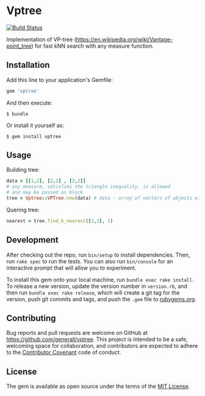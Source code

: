 # Vptree

[![Build Status](https://travis-ci.org/generall/vptree.svg)](https://travis-ci.org/generall/vptree)

Implementation of VP-tree (https://en.wikipedia.org/wiki/Vantage-point_tree) for fast kNN search with any measure function.

## Installation

Add this line to your application's Gemfile:

```ruby
gem 'vptree'
```

And then execute:

    $ bundle

Or install it yourself as:

    $ gem install vptree

## Usage


Building tree:

```ruby
data = [[1,2], [2,1] , [2,2]]
# any measure, satisfies the triangle inequality, is allowed
# and may be passed as block
tree = Vptree::VPTree.new(data) # data - array of vectors of objects with special mixin, see https://github.com/generall/Distance-Measures
```
Quering tree:

```ruby
nearest = tree.find_k_nearest([3,3], 1)
```

## Development

After checking out the repo, run `bin/setup` to install dependencies. Then, run `rake spec` to run the tests. You can also run `bin/console` for an interactive prompt that will allow you to experiment.

To install this gem onto your local machine, run `bundle exec rake install`. To release a new version, update the version number in `version.rb`, and then run `bundle exec rake release`, which will create a git tag for the version, push git commits and tags, and push the `.gem` file to [rubygems.org](https://rubygems.org).

## Contributing

Bug reports and pull requests are welcome on GitHub at https://github.com/generall/vptree. This project is intended to be a safe, welcoming space for collaboration, and contributors are expected to adhere to the [Contributor Covenant](contributor-covenant.org) code of conduct.


## License

The gem is available as open source under the terms of the [MIT License](http://opensource.org/licenses/MIT).

